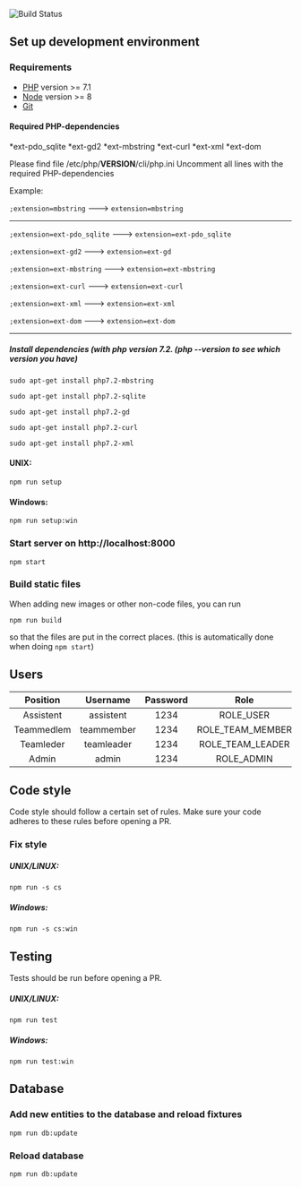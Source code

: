 ![Build Status](https://travis-ci.org/vektorprogrammet/vektorprogrammet.svg?branch=master)
## Set up development environment
### Requirements
- [PHP](http://php.net/downloads.php) version >= 7.1
- [Node](https://nodejs.org/en/) version >= 8
- [Git](https://git-scm.com/)

#### Required PHP-dependencies
*ext-pdo_sqlite
*ext-gd2
*ext-mbstring
*ext-curl
*ext-xml
*ext-dom

Please find file /etc/php/**VERSION**/cli/php.ini
Uncomment all lines with the required PHP-dependencies

Example:

`;extension=mbstring`       ---> `extension=mbstring`

-----
`;extension=ext-pdo_sqlite` ---> `extension=ext-pdo_sqlite`

`;extension=ext-gd2`         ---> `extension=ext-gd` 

`;extension=ext-mbstring`   ---> `extension=ext-mbstring`

`;extension=ext-curl`       ---> `extension=ext-curl`   

`;extension=ext-xml`        ---> `extension=ext-xml` 

`;extension=ext-dom`        ---> `extension=ext-dom`  

-----

##### Install dependencies (with php version 7.2. (php --version to see which version you have)
`sudo apt-get install php7.2-mbstring`

`sudo apt-get install php7.2-sqlite`

`sudo apt-get install php7.2-gd`

`sudo apt-get install php7.2-curl`

`sudo apt-get install php7.2-xml`




#### UNIX:
`npm run setup`
#### Windows:
`npm run setup:win`

### Start server on http://localhost:8000
`npm start`

### Build static files
When adding new images or other non-code files, you can run

`npm run build`

so that the files are put in the correct places. (this is automatically
done when doing `npm start`)

## Users
| Position     | Username   | Password |        Role        |
| :----------: | :--------: |:--------:|:------------------:|
| Assistent    | assistent  |   1234   |      ROLE_USER     |
| Teammedlem   | teammember |   1234   |  ROLE_TEAM_MEMBER  |
| Teamleder    | teamleader |   1234   |  ROLE_TEAM_LEADER  |
| Admin        | admin      |   1234   |      ROLE_ADMIN    |


## Code style
Code style should follow a certain set of rules. Make sure your code 
adheres to these rules before opening a PR. 

### Fix style
##### UNIX/LINUX:
`npm run -s cs`
##### Windows:
`npm run -s cs:win`

## Testing
Tests should be run before opening a PR.
##### UNIX/LINUX:
`npm run test`
##### Windows:
`npm run test:win`


## Database

### Add new entities to the database and reload fixtures
`npm run db:update`

### Reload database
`npm run db:update`

